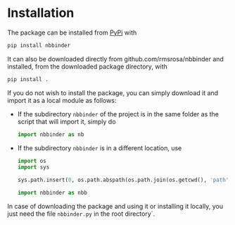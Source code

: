 # Installation

The package can be installed from [PyPi](https://pypi.org/project/nbbinder/) with

```bash
pip install nbbinder
```

It can also be downloaded directly from github.com/rmsrosa/nbbinder and installed, from the downloaded package directory, with

```bash
pip install .
```

If you do not wish to install the package, you can simply download it and import it as a local module as follows:

- If the subdirectory `nbbinder` of the project is in the same folder as the script that will import it, simply do

  ```python
  import nbbinder as nb
  ```

- If the subdirectory `nbbinder` is in a different location, use

  ```python
  import os
  import sys

  sys.path.insert(0, os.path.abspath(os.path.join(os.getcwd(), 'path', 'from', 'script', 'to', 'module')))

  import nbbinder as nbb
  ```

In case of downloading the package and using it or installing it locally, you just need the file `nbbinder.py` in the root directory`.

